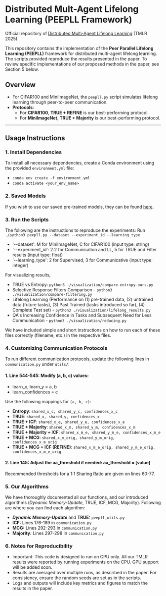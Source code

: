 # Distributed Mult-Agent Lifelong Learning (PEEPLL Framework)

Official repository of [Distributed Multi-Agent Lifelong Learning](https://openreview.net/forum?id=IIVr4Hu3Oi) (TMLR 2025).

This repository contains the implementation of the **Peer Parallel Lifelong Learning (PEEPLL)** framework for distributed multi-agent lifelong learning. The scripts provided reproduce the results presented in the paper. To review specific implementations of our proposed methods in the paper, see Section 5 below.

## **Overview**
- For CIFAR100 and MiniImageNet, the `peepll.py` script simulates lifelong learning through peer-to-peer communication.
- **Protocols**:
  - For **CIFAR100**, **TRUE + REFINE** is our best-performing protocol.  
  - For **MiniImageNet**, **TRUE + Majority** is our best-performing protocol.
---

## **Usage Instructions**

### **1. Install Dependencies**
To install all necessary dependencies, create a Conda environment using the provided `environment.yml` file:
- `conda env create -f environment.yml`
- `conda activate <your_env_name>`

### **2. Saved Models**
If you wish to use our saved pre-trained models, they can be found [here](https://drive.google.com/drive/folders/1kA5V5Rp-ZN5QgPtfKJ8SusCl8DEKm42L?usp=sharing).

### **3. Run the Scripts**
The following are the instructions to reproduce the experiments:
Run `./python3 peepll.py --dataset --experiment_id --learning_type`

- '--dataset': M for MiniImageNet, C for CIFAR100 (input type: string)
- '--experiment_id': 2.2 for Communication and LL, 5 for TRUE and Filter results (input type: float)
- '--learning_type': 2 for Supervised, 3 for Communicative (input type: integer)

For visualizing results, 
- TRUE vs Entropy: `python3 ./visualization/compare-entropy-ours.py`
- Selective Response Filters Comparison - `python3 ./visualization/compare-filtering.py`
- Lifelong Learning (Performance on (1) pre-trained data, (2) untrained data (future tasks), (3) Past Trained (tasks introduced so far), (4) Complete Test set) - `python3 ./visualization/lifelong_results.py`
- QA's Increasing Confidence in Tasks and Subsequent Need for Less Communication - `python3 ./visualization/reducing.py`
 
We have included simple and short instructions on how to run each of these files correctly (filename, etc.) in the respective files.

### **4. Customizing Communication Protocols**
To run different communication protocols, update the following lines in `communication.py` under `utils/`:

#### 1. Line 544-545: Modify (a, b, c) values:
- learn_x, learn_y = a, b
- learn_confidences = c

Use the following mappings for `(a, b, c)`:

- **Entropy**: `shared_x_c, shared_y_c, confidences_x_c`
- **TRUE**: `shared_x, shared_y, confidences_x`
- **TRUE + ICF**: `shared_x_e, shared_y_e, confidences_x_e`
- **TRUE + Majority**: `shared_x_m, shared_y_m, confidences_x_m`
- **TRUE + Majority + ICF**: `shared_x_m_e, shared_y_m_e, confidences_x_m_e`
- **TRUE + MCG**: `shared_x_m_orig, shared_y_m_orig, confidences_x_m_orig`
- **TRUE + MCG + ICF (REFINE)**: `shared_x_m_e_orig, shared_y_m_e_orig, confidences_x_m_e_orig`


#### 2. Line 145: Adjust the aa_threshold if needed: aa_threshold = [value]
Recommended thresholds for a 1:1 Sharing Ratio are given on lines 60-77.

### **5. Our Algorithms**
We have thoroughly documented all our functions, and our introduced algorithms (*Dynamic Memory-Update*, TRUE, ICF, MCG, Majority). Following are where you can find each algorithm:
- ***Dynamic Memory-Update*** and **TRUE:** `peepll_utils.py`
- **ICF:** Lines 176-189 in `communication.py`
- **MCG:** Lines 292-293 in `communication.py`
- **Majority:** Lines 297-298 in `communication.py`

### **6. Notes for Reproducibility**
- Important: This code is designed to run on CPU only. All our TMLR results were reported by running experiments on the CPU. GPU support will be added soon.
- Results are averaged over multiple runs, as described in the paper. For consistency, ensure the random seeds are set as in the scripts.
- Logs and outputs will include key metrics and figures to match the results in the paper.




